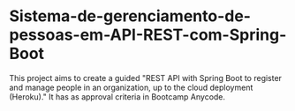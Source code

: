 # Sistema-de-gerenciamento-de-pessoas-em-API-REST-com-Spring-Boot
This project aims to create a guided "REST API with Spring Boot to register and manage people in an organization, up to the cloud deployment (Heroku)."  It has as approval criteria in Bootcamp Anycode.

